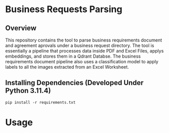 # Business Requests Parsing

## Overview
This repository contains the tool to parse business requirements document and agreement aprovals under a business request directory.
The tool is essentially a pipeline that processes data inside PDF and Excel Files, applys embeddings, and stores them in a Qdrant Databse.
The business requirements document pipeline also uses a classification model to apply labels to all the images extracted from an Excel Worksheet.

## Installing Dependencies (Developed Under Python 3.11.4)
   ```
   pip install -r requirements.txt
   ```

# Usage
